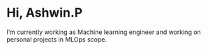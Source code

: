 # Hi, Ashwin.P
  I’m currently working as Machine learning engineer and working on personal projects in MLOps scope.
